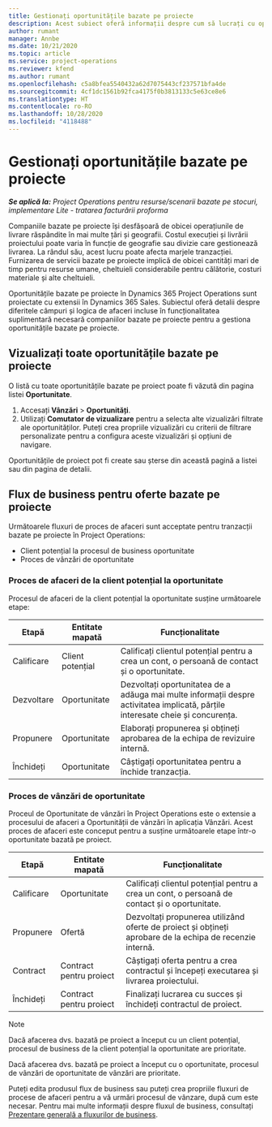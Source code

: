 ```yaml
---
title: Gestionați oportunitățile bazate pe proiecte
description: Acest subiect oferă informații despre cum să lucrați cu oportunități legate de proiecte.
author: rumant
manager: Annbe
ms.date: 10/21/2020
ms.topic: article
ms.service: project-operations
ms.reviewer: kfend
ms.author: rumant
ms.openlocfilehash: c5a8bfea5540432a62d7075443cf237571bfa4de
ms.sourcegitcommit: 4cf1dc1561b92fca4175f0b3813133c5e63ce8e6
ms.translationtype: HT
ms.contentlocale: ro-RO
ms.lasthandoff: 10/28/2020
ms.locfileid: "4118488"
---
```

# <a name="manage-project-based-opportunities"></a>Gestionați oportunitățile bazate pe proiecte

_**Se aplică la:** Project Operations pentru resurse/scenarii bazate pe stocuri, implementare Lite - tratarea facturării proforma_

Companiile bazate pe proiecte își desfășoară de obicei operațiunile de livrare răspândite în mai multe țări și geografii. Costul execuției și livrării proiectului poate varia în funcție de geografie sau divizie care gestionează livrarea. La rândul său, acest lucru poate afecta marjele tranzacției. Furnizarea de servicii bazate pe proiecte implică de obicei cantități mari de timp pentru resurse umane, cheltuieli considerabile pentru călătorie, costuri materiale și alte cheltuieli.

Oportunitățile bazate pe proiecte în Dynamics 365 Project Operations sunt proiectate cu extensii în Dynamics 365 Sales. Subiectul oferă detalii despre diferitele câmpuri și logica de afaceri incluse în funcționalitatea suplimentară necesară companiilor bazate pe proiecte pentru a gestiona oportunitățile bazate pe proiecte.

## <a name="view-all-project-based-opportunities"></a>Vizualizați toate oportunitățile bazate pe proiecte

O listă cu toate oportunitățile bazate pe proiect poate fi văzută din pagina listei **Oportunitate**. 

1. Accesați **Vânzări** > **Oportunități**.
2. Utilizați **Comutator de vizualizare** pentru a selecta alte vizualizări filtrate ale oportunităților. Puteți crea propriile vizualizări cu criterii de filtrare personalizate pentru a configura aceste vizualizări și opțiuni de navigare.

Oportunitățile de proiect pot fi create sau șterse din această pagină a listei sau din pagina de detalii.

## <a name="business-process-flow-for-project-based-deals"></a>Flux de business pentru oferte bazate pe proiecte

Următoarele fluxuri de proces de afaceri sunt acceptate pentru tranzacții bazate pe proiecte în Project Operations:

- Client potențial la procesul de business oportunitate
- Proces de vânzări de oportunitate

### <a name="lead-to-opportunity-business-process"></a>Proces de afaceri de la client potențial la oportunitate 
Procesul de afaceri de la client potențial la oportunitate susține următoarele etape:

| Etapă | Entitate mapată | Funcționalitate |
| --- | --- | --- |
| Calificare | Client potențial | Calificați clientul potențial pentru a crea un cont, o persoană de contact și o oportunitate. |
| Dezvoltare | Oportunitate | Dezvoltați oportunitatea de a adăuga mai multe informații despre activitatea implicată, părțile interesate cheie și concurența. |
| Propunere | Oportunitate | Elaborați propunerea și obțineți aprobarea de la echipa de revizuire internă. |
| Închideți | Oportunitate | Câștigați oportunitatea pentru a închide tranzacția. |

### <a name="opportunity-sales-process"></a>Proces de vânzări de oportunitate
Proceul de Oportunitate de vânzări în Project Operations este o extensie a procesului de afaceri a Oportunității de vânzări în aplicația Vânzări. Acest proces de afaceri este conceput pentru a susține următoarele etape într-o oportunitate bazată pe proiect.

| Etapă | Entitate mapată | Funcționalitate |
| --- | --- | --- |
| Calificare | Oportunitate | Calificați clientul potențial pentru a crea un cont, o persoană de contact și o oportunitate. |
| Propunere | Ofertă | Dezvoltați propunerea utilizând oferte de proiect și obțineți aprobare de la echipa de recenzie internă. |
| Contract | Contract pentru proiect | Câștigați oferta pentru a crea contractul și începeți executarea și livrarea proiectului. |
| Închideți | Contract pentru proiect | Finalizați lucrarea cu succes și închideți contractul de proiect. |

> [!NOTE]
> Dacă afacerea dvs. bazată pe proiect a început cu un client potențial, procesul de business de la client potențial la oportunitate are prioritate.
>
> Dacă afacerea dvs. bazată pe proiect a început cu o oportunitate, procesul de vânzări de oportunitate de vânzări are prioritate.

Puteți edita produsul flux de business sau puteți crea propriile fluxuri de procese de afaceri pentru a vă urmări procesul de vânzare, după cum este necesar. Pentru mai multe informații despre fluxul de business, consultați [Prezentare generală a fluxurilor de business](https://docs.microsoft.com/dynamics365/customerengagement/on-premises/customize/business-process-flows-overview).
